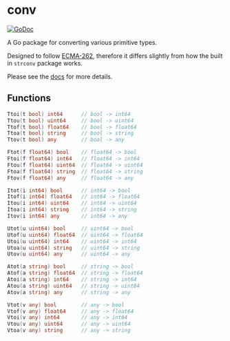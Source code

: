 # conv

[![GoDoc](https://godoc.org/github.com/tidwall/conv?status.svg)](https://godoc.org/github.com/tidwall/conv)

A Go package for converting various primitive types.

Designed to follow [ECMA-262](https://en.wikipedia.org/wiki/ECMAScript),
therefore it differs slightly from how the built in `strconv` package works. 

Please see the [docs](https://godoc.org/github.com/tidwall/conv) for more details.

## Functions

```go
Ttoi(t bool) int64      // bool -> int64
Ttou(t bool) uint64     // bool -> uint64
Ttof(t bool) float64    // bool -> float64
Ttoa(t bool) string     // bool -> string
Ttov(t bool) any        // bool -> any

Ftot(f float64) bool    // float64 -> bool
Ftoi(f float64) int64   // float64 -> int64
Ftou(f float64) uint64  // float64 -> uint64
Ftoa(f float64) string  // float64 -> string
Ftov(f float64) any     // float64 -> any

Itot(i int64) bool      // int64 -> bool
Itof(i int64) float64   // int64 -> float64
Itou(i int64) uint64    // int64 -> uint64
Itoa(i int64) string    // int64 -> string
Itov(i int64) any       // int64 -> any

Utot(u uint64) bool     // uint64 -> bool
Utof(u uint64) float64  // uint64 -> float64
Utoi(u uint64) int64    // uint64 -> int64
Utoa(u uint64) string   // uint64 -> string
Utov(u uint64) any      // uint64 -> any

Atot(a string) bool     // string -> bool
Atof(a string) float64  // string -> float64
Atoi(a string) int64    // string -> int64
Atou(a string) uint64   // string -> uint64
Atov(a string) any      // string -> any

Vtot(v any) bool        // any -> bool
Vtof(v any) float64     // any -> float64
Vtoi(v any) int64       // any -> int64
Vtou(v any) uint64      // any -> uint64
Vtoa(v any) string      // any -> string
```
